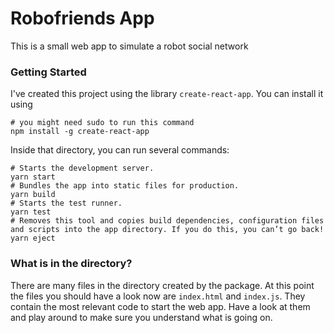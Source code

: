 # Robofriends App

This is a small web app to simulate a robot social network

### Getting Started

I've created this project using the library `create-react-app`. You can install it using

```
# you might need sudo to run this command
npm install -g create-react-app
```

Inside that directory, you can run several commands:

```
# Starts the development server.
yarn start
# Bundles the app into static files for production.
yarn build
# Starts the test runner.
yarn test
# Removes this tool and copies build dependencies, configuration files and scripts into the app directory. If you do this, you can’t go back!
yarn eject
```

### What is in the directory?

There are many files in the directory created by the package. At this point the files you should have a look now are `index.html` and `index.js`. They contain the most relevant code to start the  web app. Have a look at them and play around to make sure you understand what is going on.
